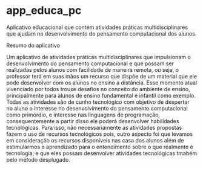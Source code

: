 # app_educa_pc
Aplicativo educacional que contém atividades práticas multidisciplinares que ajudam no desenvolvimento do pensamento computacional dos alunos.

Resumo do aplicativo

  Um aplicativo de atividades práticas multidisciplinares que impulsionam o desenvolvimento do pensamento computacional e que possam ser realizadas pelos alunos com facilidade de maneira remota, ou seja, o  professor terá em suas mãos um recurso que dispõe de um material que ele pode desenvolver com os alunos no ensino a distância.  Esse momento atual vivenciado por todos trouxe desafios no conceito do ambiente de ensino, principalmente para alunos de ensino fundamental e infantil como exemplo. 
Todas as atividades são de cunho tecnológico com objetivo de despertar no aluno o interesse  no desenvolvimento  do pensamento computacional como primórdio, e  interesse nas linguagens de programação, consequentemente a partir disso ele poderá desenvolver habilidades tecnológicas. Para isso, não necessariamente as atividades propostas fazem o uso de recursos tecnológicos pois, outro aspecto foi que levamos em consideração  os recursos disponíveis nas casa dos alunos além de estimularmos o  aprendizado  para o entendimento sobre o que realmente é tecnologia, e que eles possam desenvolver atividades tecnológicas tmabém pelo método desplugado. 

